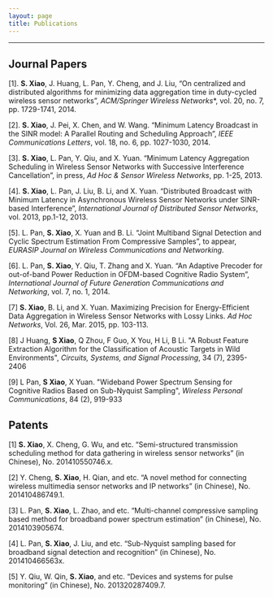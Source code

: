 ```yaml
---
layout: page
title: Publications
---
```

***
Journal Papers
-------------

 [1]. **S. Xiao**, J. Huang, L. Pan, Y. Cheng, and J. Liu, “On centralized and distributed algorithms for
minimizing data aggregation time in duty-cycled wireless sensor networks”, *ACM/Springer Wireless
Networks**, vol. 20, no. 7, pp. 1729-1741, 2014.

 [2]. **S. Xiao**, J. Pei, X. Chen, and W. Wang. “Minimum Latency Broadcast in the SINR model: A
Parallel Routing and Scheduling Approach”, *IEEE Communications Letters*, vol. 18, no. 6, pp.
1027-1030, 2014.

 [3]. **S. Xiao**, L. Pan, Y. Qiu, and X. Yuan. “Minimum Latency Aggregation Scheduling in Wireless
Sensor Networks with Successive Interference Cancellation”, in press, *Ad Hoc & Sensor Wireless
Networks*, pp. 1-25, 2013.

 [4]. **S. Xiao**, L. Pan, J. Liu, B. Li, and X. Yuan. “Distributed Broadcast with Minimum Latency in
Asynchronous Wireless Sensor Networks under SINR-based Interference”, *International Journal of
Distributed Sensor Networks*, vol. 2013, pp.1-12, 2013.

 [5]. L. Pan, **S. Xiao**, X. Yuan and B. Li. “Joint Multiband Signal Detection and Cyclic Spectrum
Estimation From Compressive Samples”, to appear, *EURASIP Journal on Wireless Communications
and Networking*.

 [6]. L. Pan, **S. Xiao**, Y. Qiu, T. Zhang and X. Yuan. “An Adaptive Precoder for out-of-band Power
Reduction in OFDM-based Cognitive Radio System”, *International Journal of Future Generation
Communications and Networking*, vol. 7, no. 1, 2014.

 [7] **S. Xiao**, B. Li, and X. Yuan. Maximizing Precision for Energy-Efficient Data
 Aggregation in Wireless Sensor Networks with Lossy Links.  *Ad Hoc Networks*, Vol. 26, Mar. 2015, pp. 103-113.

 [8] J Huang, **S Xiao**, Q Zhou, F Guo, X You, H Li, B Li. "A Robust Feature Extraction Algorithm for the
 Classification of Acoustic Targets in Wild Environments", *Circuits, Systems,
 and Signal Processing*, 34 (7), 2395-2406

 [9] L Pan, **S Xiao**, X Yuan. "Wideband Power Spectrum Sensing for Cognitive Radios Based on
 Sub-Nyquist Sampling", *Wireless Personal Communications*, 84 (2), 919-933

 Patents
------------

 [1] **S. Xiao**, X. Cheng, G. Wu, and etc. “Semi-structured transmission scheduling method for data
gathering in wireless sensor networks” (in Chinese), No. 201410550746.x.

 [2] Y. Cheng, **S. Xiao**, H. Qian, and etc. “A novel method for connecting wireless multimedia
sensor networks and IP networks” (in Chinese), No. 201410486749.1.

 [3] L. Pan, **S. Xiao**, L. Zhao, and etc. “Multi-channel compressive sampling based method for
broadband power spectrum estimation” (in Chinese), No. 2014103905674.

 [4] L. Pan, **S. Xiao**, J. Liu, and etc. “Sub-Nyquist sampling based for broadband signal detection
and recognition” (in Chinese), No. 201410466563x.

 [5] Y. Qiu, W. Qin, **S. Xiao**, and etc. “Devices and systems for pulse monitoring” (in Chinese), No.
201320287409.7.
